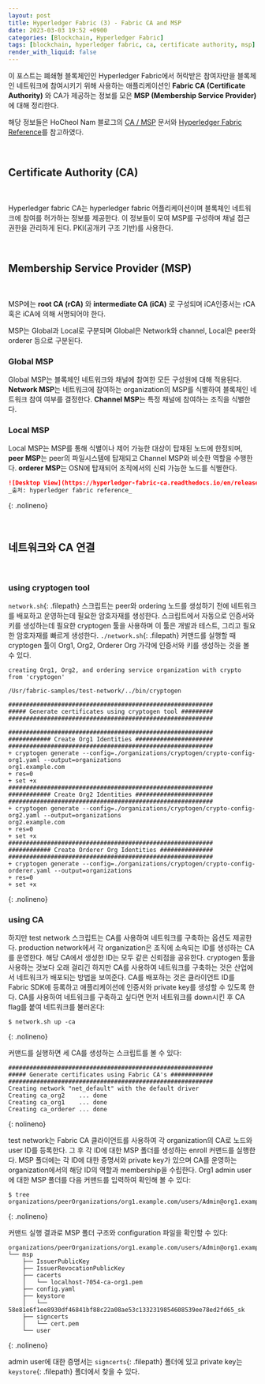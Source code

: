 ```yaml
---
layout: post
title: Hyperledger Fabric (3) - Fabric CA and MSP
date: 2023-03-03 19:52 +0900
categories: [Blockchain, Hyperledger Fabric]
tags: [blockchain, hyperledger fabric, ca, certificate authority, msp]
render_with_liquid: false
---
```


이 포스트는 폐쇄형 블록체인인 Hyperledger Fabric에서 허락받은 참여자만을 블록체인 네트워크에 참여시키기 위해 사용하는 애플리케이션인 **Fabric CA (Certificate Authority)** 와 CA가 제공하는 정보를 모은 **MSP (Membership Service Provider)** 에 대해 정리한다.

해당 정보들은 HoCheol Nam 블로그의 [CA / MSP](https://hcnam.tistory.com/23) 문서와 [Hyperledger Fabric Reference](https://hyperledger-fabric-ca.readthedocs.io/en/latest/users-guide.html)를 참고하였다.

<br>

## Certificate Authority (CA)

<br>

Hyperledger fabric CA는 hyperledger fabric 어플리케이션이며 블록체인 네트워크에 참여를 허가하는 정보를 제공한다. 이 정보들이 모여 MSP를 구성하며 채널 접근 권한을 관리하게 된다. PKI(공개키 구조 기반)를 사용한다.

<br>

## Membership Service Provider (MSP)

<br>

MSP에는 **root CA (rCA)** 와 **intermediate CA (iCA)** 로 구성되며 iCA인증서는 rCA 혹은 iCA에 의해 서명되어야 한다.

MSP는 Global과 Local로 구분되며 Global은 Network와 channel, Local은 peer와 orderer 등으로 구분된다.

### Global MSP

Global MSP는 블록체인 네트워크와 채널에 참여한 모든 구성원에 대해 적용된다. **Network MSP**는 네트워크에 참여하는 organization의 MSP를 식별하여 블록체인 네트워크 참여 여부를 결정한다. **Channel MSP**는 특정 채널에 참여하는 조직을 식별한다.

### Local MSP

Local MSP는 MSP를 통해 식별이나 제어 가능한 대상이 탑재된 노드에 한정되며, **peer MSP**는 peer의 파일시스템에 탑재되고 Channel MSP와 비슷한 역할을 수행한다. **orderer MSP**는 OSN에 탑재되어 조직에서의 신뢰 가능한 노드를 식별한다.

```markdown
![Desktop View](https://hyperledger-fabric-ca.readthedocs.io/en/release-1.4/_images/fabric-ca.png){: w="700" h="400" }
_출처: hyperledger fabric reference_
```

{: .nolineno}

<br>

## 네트워크와 CA 연결

<br>

### using cryptogen tool

`network.sh`{: .filepath} 스크립트는 peer와 ordering 노드를 생성하기 전에 네트워크를 배포하고 운영하는데 필요한 암호자재를 생성한다. 스크립트에서 자동으로 인증서와 키를 생성하는데 필요한 cryptogen 툴을 사용하며 이 툴은 개발과 테스트, 그리고 필요한 암호자재를 빠르게 생성한다. `./network.sh`{: .filepath} 커맨드를 실행할 때 cryptogen 툴이 Org1, Org2, Orderer Org 가각에 인증서와 키를 생성하는 것을 볼 수 있다.

```shell
creating Org1, Org2, and ordering service organization with crypto from 'cryptogen'

/Usr/fabric-samples/test-network/../bin/cryptogen

##########################################################
##### Generate certificates using cryptogen tool #########
##########################################################

##########################################################
############ Create Org1 Identities ######################
##########################################################
+ cryptogen generate --config=./organizations/cryptogen/crypto-config-org1.yaml --output=organizations
org1.example.com
+ res=0
+ set +x
##########################################################
############ Create Org2 Identities ######################
##########################################################
+ cryptogen generate --config=./organizations/cryptogen/crypto-config-org2.yaml --output=organizations
org2.example.com
+ res=0
+ set +x
##########################################################
############ Create Orderer Org Identities ###############
##########################################################
+ cryptogen generate --config=./organizations/cryptogen/crypto-config-orderer.yaml --output=organizations
+ res=0
+ set +x
```

{: .nolineno}

### using CA

하지만 test network 스크립트는 CA를 사용하여 네트워크를 구축하는 옵션도 제공한다. production network에서 각 organization은 조직에 소속되는 ID를 생성하는 CA를 운영한다. 해당 CA에서 생성한 ID는 모두 같은 신뢰점을 공유한다. cryptogen 툴을 사용하는 것보다 오래 걸리긴 하지만 CA를 사용하여 네트워크를 구축하는 것은 산업에서 네트워크가 배포되는 방법을 보여준다. CA를 배포하는 것은 클라이언트 ID를 Fabric SDK에 등록하고 애플리케이션에 인증서와 private key를 생성할 수 있도록 한다. CA를 사용하여 네트워크를 구축하고 싶다면 먼저 네트워크를 down시킨 후 CA flag를 붙여 네트워크를 불러온다:

```terminal
$ network.sh up -ca
```

{: .nolineno}

커맨드를 실행하면 세 CA를 생성하는 스크립트를 볼 수 있다:

```shell
##########################################################
##### Generate certificates using Fabric CA's ############
##########################################################
Creating network "net_default" with the default driver
Creating ca_org2    ... done
Creating ca_org1    ... done
Creating ca_orderer ... done
```

{: nolineno}

test network는 Fabric CA 클라이언트를 사용하여 각 organization의 CA로 노드와 user ID를 등록한다. 그 후 각 ID에 대한 MSP 폴더를 생성하는 enroll 커맨드를 실행한다. MSP 폴더에는 각 ID에 대한 증명서와 private key가 있으며 CA를 운영하는 organization에서의 해당 ID의 역할과 membership을 수립한다. Org1 admin user에 대한 MSP 폴더를 다음 커맨드를 입력하여 확인해 볼 수 있다:

```terminal
$ tree organizations/peerOrganizations/org1.example.com/users/Admin@org1.example.com/
```

{: .nolineno}

커맨드 실행 결과로 MSP 폴더 구조와 configuration 파일을 확인할 수 있다:

```shell
organizations/peerOrganizations/org1.example.com/users/Admin@org1.example.com/
└── msp
    ├── IssuerPublicKey
    ├── IssuerRevocationPublicKey
    ├── cacerts
    │   └── localhost-7054-ca-org1.pem
    ├── config.yaml
    ├── keystore
    │   └── 58e81e6f1ee8930df46841bf88c22a08ae53c1332319854608539ee78ed2fd65_sk
    ├── signcerts
    │   └── cert.pem
    └── user
```

{: .nolineno}

admin user에 대한 증명서는 `signcerts`{: .filepath} 폴더에 있고 private key는 `keystore`{: .filepath} 폴더에서 찾을 수 있다.
